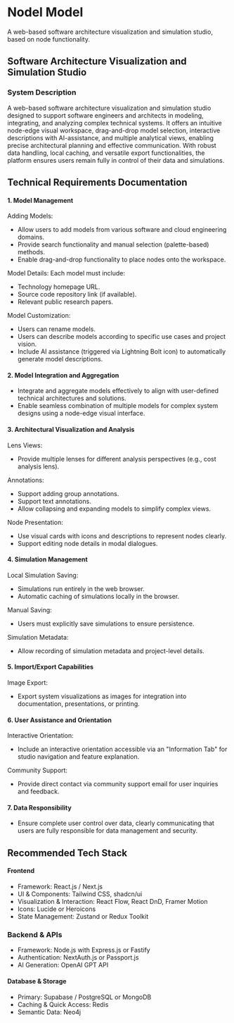 # Nodel Model
A web-based software architecture visualization and simulation studio, based on node functionality.

## Software Architecture Visualization and Simulation Studio

### System Description

A web-based software architecture visualization and simulation studio designed to support software engineers and architects in modeling, integrating, and analyzing complex technical systems. It offers an intuitive node-edge visual workspace, drag-and-drop model selection, interactive descriptions with AI-assistance, and multiple analytical views, enabling precise architectural planning and effective communication. With robust data handling, local caching, and versatile export functionalities, the platform ensures users remain fully in control of their data and simulations.

## Technical Requirements Documentation

#### 1. Model Management

Adding Models:
 - Allow users to add models from various software and cloud engineering domains.
 - Provide search functionality and manual selection (palette-based) methods.
 - Enable drag-and-drop functionality to place nodes onto the workspace.

Model Details:
Each model must include:
 - Technology homepage URL.
 - Source code repository link (if available).
 - Relevant public research papers.

Model Customization:
 - Users can rename models.
 - Users can describe models according to specific use cases and project vision.
 - Include AI assistance (triggered via Lightning Bolt icon) to automatically generate model descriptions.

#### 2. Model Integration and Aggregation
 - Integrate and aggregate models effectively to align with user-defined technical architectures and solutions.
 - Enable seamless combination of multiple models for complex system designs using a node-edge visual interface.

#### 3. Architectural Visualization and Analysis
Lens Views:
 - Provide multiple lenses for different analysis perspectives (e.g., cost analysis lens).

Annotations:
 - Support adding group annotations.
 - Support text annotations.
 - Allow collapsing and expanding models to simplify complex views.

Node Presentation:
 - Use visual cards with icons and descriptions to represent nodes clearly.
 - Support editing node details in modal dialogues.

#### 4. Simulation Management

Local Simulation Saving:
 - Simulations run entirely in the web browser.
 - Automatic caching of simulations locally in the browser.

Manual Saving:
 - Users must explicitly save simulations to ensure persistence.

Simulation Metadata:
 - Allow recording of simulation metadata and project-level details.

#### 5. Import/Export Capabilities
Image Export:
 - Export system visualizations as images for integration into documentation, presentations, or printing.

#### 6. User Assistance and Orientation
Interactive Orientation:
 - Include an interactive orientation accessible via an "Information Tab" for studio navigation and feature explanation.

Community Support:
 - Provide direct contact via community support email for user inquiries and feedback.

#### 7. Data Responsibility
 - Ensure complete user control over data, clearly communicating that users are fully responsible for data management and security.

## Recommended Tech Stack

#### Frontend
 - Framework: React.js / Next.js
 - UI & Components: Tailwind CSS, shadcn/ui
 - Visualization & Interaction: React Flow, React DnD, Framer Motion
 - Icons: Lucide or Heroicons
 - State Management: Zustand or Redux Toolkit

### Backend & APIs
 - Framework: Node.js with Express.js or Fastify
 - Authentication: NextAuth.js or Passport.js
 - AI Generation: OpenAI GPT API

#### Database & Storage
 - Primary: Supabase / PostgreSQL or MongoDB
 - Caching & Quick Access: Redis
 - Semantic Data: Neo4j

